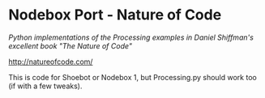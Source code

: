 Nodebox Port - Nature of Code
=============================

*Python implementations of the Processing examples in Daniel Shiffman's excellent book "The Nature of Code"*

http://natureofcode.com/

This is code for Shoebot or Nodebox 1, but Processing.py should work too (if with a few tweaks).

